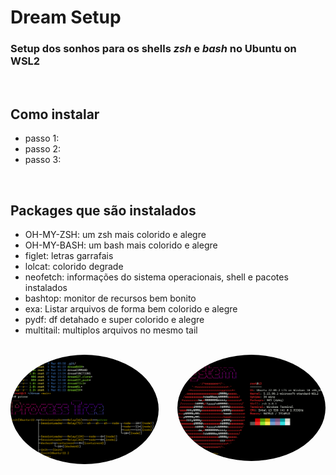 

# Dream Setup
### Setup dos sonhos para os shells *zsh* e *bash* no Ubuntu on WSL2 
<br>

## Como instalar
- passo 1:
- passo 2:
- passo 3:
<br>

## Packages que são instalados
- OH-MY-ZSH: um zsh mais colorido e alegre 
- OH-MY-BASH: um bash mais colorido e alegre 
- figlet: letras garrafais
- lolcat: colorido degrade
- neofetch: informações do sistema operacionais, shell e pacotes instalados
- bashtop: monitor de recursos bem bonito
- exa: Listar arquivos de forma bem colorido e alegre
- pydf: df detahado e super colorido e alegre
- multitail: multiplos arquivos no mesmo tail


<div style="display: inline_block"><br>
  <img align="left" alt="Dev-pic" style="border-radius: 50%; width: 47%; height:auto;" src="https://github.com/dev-carvalho/dream/blob/main/dream-2.png">
  <img align="right" alt="Dev-pic" style="border-radius: 50%; width: 47%; height:auto;" src="https://github.com/dev-carvalho/dream/blob/main/dream-1.png">
</div>


